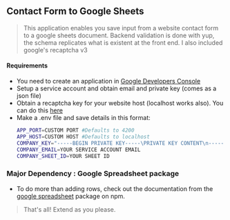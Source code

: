 ## Contact Form to Google Sheets

> This application enables you save input from a website contact form to a google sheets document.
> Backend validation is done with yup, the schema replicates what is existent at the front end.
> I also included google's recaptcha v3 

#### Requirements

- You need to create an application in [Google Developers Console](https://console.developers.google.com)
- Setup a service account and obtain email and private key (comes as a json file)
- Obtain a recaptcha key for your website host (localhost works also). You can do this [here](https://www.google.com/recaptcha/intro/v3.html)
- Make a .env file and save details in this format: 
  ``` BASH
  APP_PORT=CUSTOM PORT #Defaults to 4200
  APP_HOST=CUSTOM HOST #Defaults to localhost
  COMPANY_KEY="-----BEGIN PRIVATE KEY-----\PRIVATE KEY CONTENT\n-----END PRIVATE KEY-----\n"
  COMPANY_EMAIL=YOUR SERVICE ACCOUNT EMAIL
  COMPANY_SHEET_ID=YOUR SHEET ID
  ```

### Major Dependency : Google Spreadsheet package
- To do more than adding rows, check out the documentation from the [google spreadsheet](https://www.npmjs.com/package/google-spreadsheet) package on npm.

>That's all! Extend as you please.